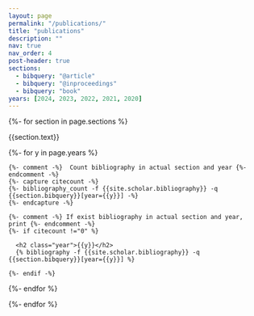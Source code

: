 ```yaml
---
layout: page
permalink: "/publications/"
title: "publications"
description: ""
nav: true
nav_order: 4
post-header: true
sections:
  - bibquery: "@article"
  - bibquery: "@inproceedings"
  - bibquery: "book"
years: [2024, 2023, 2022, 2021, 2020]
---
```


<div class="publications">

{%- for section in page.sections %}
<a id="{{section.text}}"></a>
  <p class="bibtitle">{{section.text}}</p>
  {%- for y in page.years %}

    {%- comment -%}  Count bibliography in actual section and year {%- endcomment -%}
    {%- capture citecount -%}
    {%- bibliography_count -f {{site.scholar.bibliography}} -q {{section.bibquery}}[year={{y}}] -%}
    {%- endcapture -%}

    {%- comment -%} If exist bibliography in actual section and year, print {%- endcomment -%}
    {%- if citecount !="0" %}

      <h2 class="year">{{y}}</h2>
      {% bibliography -f {{site.scholar.bibliography}} -q {{section.bibquery}}[year={{y}}] %}

    {%- endif -%}

{%- endfor %}

{%- endfor %}

</div>
